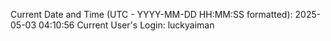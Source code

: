 Current Date and Time (UTC - YYYY-MM-DD HH:MM:SS formatted): 2025-05-03 04:10:56
Current User's Login: luckyaiman
